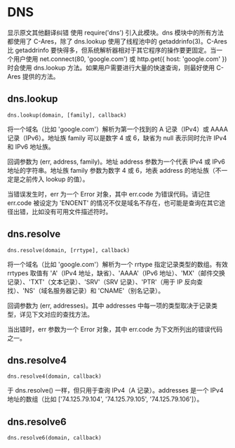 # DNS

显示原文其他翻译纠错
使用 require('dns') 引入此模块。dns 模块中的所有方法都使用了 C-Ares，除了 dns.lookup 使用了线程池中的 getaddrinfo(3)。C-Ares 比 getaddrinfo 要快得多，但系统解析器相对于其它程序的操作要更固定。当一个用户使用 net.connect(80, 'google.com') 或 http.get({ host: 'google.com' }) 时会使用 dns.lookup 方法。如果用户需要进行大量的快速查询，则最好使用 C-Ares 提供的方法。

## dns.lookup

    dns.lookup(domain, [family], callback)

将一个域名（比如 'google.com'）解析为第一个找到的 A 记录（IPv4）或 AAAA 记录（IPv6）。地址族 family 可以是数字 4 或 6，缺省为 null 表示同时允许 IPv4 和 IPv6 地址族。

回调参数为 (err, address, family)。地址 address 参数为一个代表 IPv4 或 IPv6 地址的字符串。地址族 family 参数为数字 4 或 6，地表 address 的地址族（不一定是之前传入 lookup 的值）。

当错误发生时，err 为一个 Error 对象，其中 err.code 为错误代码。请记住 err.code 被设定为 'ENOENT' 的情况不仅是域名不存在，也可能是查询在其它途径出错，比如没有可用文件描述符时。

## dns.resolve

    dns.resolve(domain, [rrtype], callback)

将一个域名（比如 'google.com'）解析为一个 rrtype 指定记录类型的数组。有效 rrtypes 取值有 'A'（IPv4 地址，缺省）、'AAAA'（IPv6 地址）、'MX'（邮件交换记录）、'TXT'（文本记录）、'SRV'（SRV 记录）、'PTR'（用于 IP 反向查找）、'NS'（域名服务器记录）和 'CNAME'（别名记录）。

回调参数为 (err, addresses)。其中 addresses 中每一项的类型取决于记录类型，详见下文对应的查找方法。

当出错时，err 参数为一个 Error 对象，其中 err.code 为下文所列出的错误代码之一。


## dns.resolve4

    dns.resolve4(domain, callback)

于 dns.resolve() 一样，但只用于查询 IPv4（A 记录）。addresses 是一个 IPv4 地址的数组（比如 ['74.125.79.104', '74.125.79.105', '74.125.79.106']）。


## dns.resolve6

    dns.resolve6(domain, callback)


